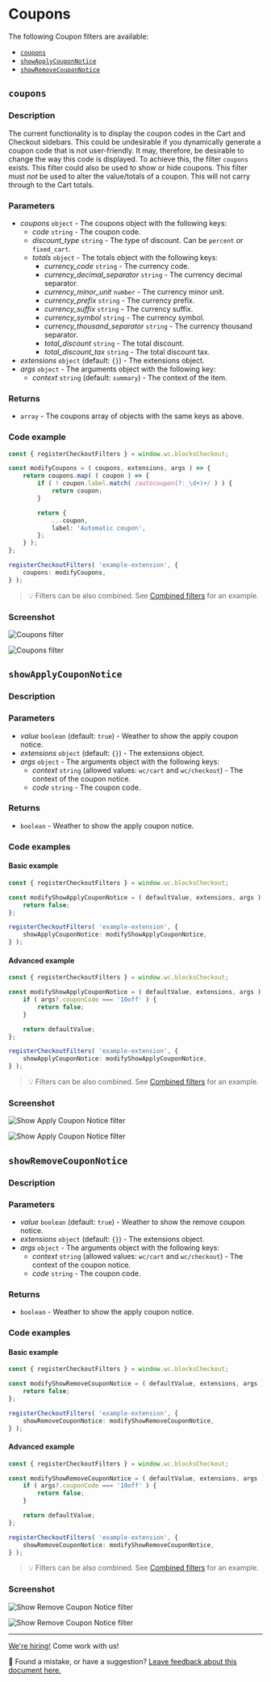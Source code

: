 # Coupons

The following Coupon filters are available:

-   [`coupons`](#coupons-1)
-   [`showApplyCouponNotice`](#showapplycouponnotice)
-   [`showRemoveCouponNotice`](#showremovecouponnotice)

## `coupons`

### Description <!-- omit in toc -->

The current functionality is to display the coupon codes in the Cart and Checkout sidebars. This could be undesirable if you dynamically generate a coupon code that is not user-friendly. It may, therefore, be desirable to change the way this code is displayed. To achieve this, the filter `coupons` exists. This filter could also be used to show or hide coupons. This filter must _not_ be used to alter the value/totals of a coupon. This will not carry through to the Cart totals.

### Parameters <!-- omit in toc -->

-   _coupons_ `object` - The coupons object with the following keys:
    -   _code_ `string` - The coupon code.
    -   _discount_type_ `string` - The type of discount. Can be `percent` or `fixed_cart`.
    -   _totals_ `object` - The totals object with the following keys:
        -   _currency_code_ `string` - The currency code.
        -   _currency_decimal_separator_ `string` - The currency decimal separator.
        -   _currency_minor_unit_ `number` - The currency minor unit.
        -   _currency_prefix_ `string` - The currency prefix.
        -   _currency_suffix_ `string` - The currency suffix.
        -   _currency_symbol_ `string` - The currency symbol.
        -   _currency_thousand_separator_ `string` - The currency thousand separator.
        -   _total_discount_ `string` - The total discount.
        -   _total_discount_tax_ `string` - The total discount tax.
-   _extensions_ `object` (default: `{}`) - The extensions object.
-   _args_ `object` - The arguments object with the following key:
    -   _context_ `string` (default: `summary`) - The context of the item.

### Returns <!-- omit in toc -->

-   `array` - The coupons array of objects with the same keys as above.

### Code example <!-- omit in toc -->

```ts
const { registerCheckoutFilters } = window.wc.blocksCheckout;

const modifyCoupons = ( coupons, extensions, args ) => {
	return coupons.map( ( coupon ) => {
		if ( ! coupon.label.match( /autocoupon(?:_\d+)+/ ) ) {
			return coupon;
		}

		return {
			...coupon,
			label: 'Automatic coupon',
		};
	} );
};

registerCheckoutFilters( 'example-extension', {
	coupons: modifyCoupons,
} );
```

> 💡 Filters can be also combined. See [Combined filters](../available-filters.md#combined-filters) for an example.

### Screenshot <!-- omit in toc -->

![Coupons filter](https://woocommerce.com/wp-content/uploads/2023/10/Screenshot-2023-10-27-at-19.10.47.png)

![Coupons filter](https://woocommerce.com/wp-content/uploads/2023/10/Screenshot-2023-10-27-at-19.14.23.png)

## `showApplyCouponNotice`

### Description <!-- omit in toc -->

### Parameters <!-- omit in toc -->

-   _value_ `boolean` (default: `true`) - Weather to show the apply coupon notice.
-   _extensions_ `object` (default: `{}`) - The extensions object.
-   _args_ `object` - The arguments object with the following keys:
    -   _context_ `string` (allowed values: `wc/cart` and `wc/checkout`) - The context of the coupon notice.
    -   _code_ `string` - The coupon code.

### Returns <!-- omit in toc -->

-   `boolean` - Weather to show the apply coupon notice.

### Code examples <!-- omit in toc -->

#### Basic example <!-- omit in toc -->

```ts
const { registerCheckoutFilters } = window.wc.blocksCheckout;

const modifyShowApplyCouponNotice = ( defaultValue, extensions, args ) => {
	return false;
};

registerCheckoutFilters( 'example-extension', {
	showApplyCouponNotice: modifyShowApplyCouponNotice,
} );
```

#### Advanced example <!-- omit in toc -->

```ts
const { registerCheckoutFilters } = window.wc.blocksCheckout;

const modifyShowApplyCouponNotice = ( defaultValue, extensions, args ) => {
	if ( args?.couponCode === '10off' ) {
		return false;
	}

	return defaultValue;
};

registerCheckoutFilters( 'example-extension', {
	showApplyCouponNotice: modifyShowApplyCouponNotice,
} );
```

> 💡 Filters can be also combined. See [Combined filters](../available-filters.md#combined-filters) for an example.

### Screenshot <!-- omit in toc -->

![Show Apply Coupon Notice filter](https://woocommerce.com/wp-content/uploads/2023/10/Screenshot-2023-10-27-at-21.09.19.png)

![Show Apply Coupon Notice filter](https://woocommerce.com/wp-content/uploads/2023/10/Screenshot-2023-10-27-at-21.11.35.png)

## `showRemoveCouponNotice`

### Description <!-- omit in toc -->

### Parameters <!-- omit in toc -->

-   _value_ `boolean` (default: `true`) - Weather to show the remove coupon notice.
-   _extensions_ `object` (default: `{}`) - The extensions object.
-   _args_ `object` - The arguments object with the following keys:
    -   _context_ `string` (allowed values: `wc/cart` and `wc/checkout`) - The context of the coupon notice.
    -   _code_ `string` - The coupon code.

### Returns <!-- omit in toc -->

-   `boolean` - Weather to show the apply coupon notice.

### Code examples <!-- omit in toc -->

#### Basic example <!-- omit in toc -->

```ts
const { registerCheckoutFilters } = window.wc.blocksCheckout;

const modifyShowRemoveCouponNotice = ( defaultValue, extensions, args ) => {
	return false;
};

registerCheckoutFilters( 'example-extension', {
	showRemoveCouponNotice: modifyShowRemoveCouponNotice,
} );
```

#### Advanced example <!-- omit in toc -->

```ts
const { registerCheckoutFilters } = window.wc.blocksCheckout;

const modifyShowRemoveCouponNotice = ( defaultValue, extensions, args ) => {
	if ( args?.couponCode === '10off' ) {
		return false;
	}

	return defaultValue;
};

registerCheckoutFilters( 'example-extension', {
	showRemoveCouponNotice: modifyShowRemoveCouponNotice,
} );
```

> 💡 Filters can be also combined. See [Combined filters](../available-filters.md#combined-filters) for an example.

### Screenshot <!-- omit in toc -->

![Show Remove Coupon Notice filter](https://woocommerce.com/wp-content/uploads/2023/10/Screenshot-2023-10-27-at-21.03.43.png)

![Show Remove Coupon Notice filter](https://woocommerce.com/wp-content/uploads/2023/10/Screenshot-2023-10-27-at-21.05.29.png)

<!-- FEEDBACK -->

---

[We're hiring!](https://woocommerce.com/careers/) Come work with us!

🐞 Found a mistake, or have a suggestion? [Leave feedback about this document here.](https://github.com/woocommerce/woocommerce-blocks/issues/new?assignees=&labels=type%3A+documentation&template=--doc-feedback.md&title=Feedback%20on%20./docs/third-party-developers/extensibility/checkout-block/available-filters/coupons.md)
